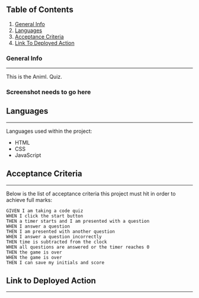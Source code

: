 ## Table of Contents
1. [General Info](#general-info)
2. [Languages](#languages)
3. [Acceptance Criteria](#acceptance-criteria)
4. [Link To Deployed Action](#link-to-deployed-action)
### General Info
***
This is the Animl. Quiz. 
### Screenshot needs to go here

## Languages
***
Languages used within the project:
* HTML
* CSS
* JavaScript
## Acceptance Criteria
***
Below is the list of acceptance criteria this project must hit in order to achieve full marks: 
```
GIVEN I am taking a code quiz
WHEN I click the start button
THEN a timer starts and I am presented with a question
WHEN I answer a question
THEN I am presented with another question
WHEN I answer a question incorrectly
THEN time is subtracted from the clock
WHEN all questions are answered or the timer reaches 0
THEN the game is over
WHEN the game is over
THEN I can save my initials and score
```
## Link to Deployed Action
***


